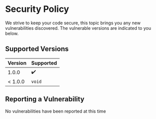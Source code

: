 # Security Policy

We strive to keep your code secure, this topic brings you any new vulnerabilities discovered.
The vulnerable versions are indicated to you below.

## Supported Versions

| Version | Supported          |
|---------|--------------------|
| 1.0.0   | :heavy_check_mark: |
| < 1.0.0 | `void`             |

## Reporting a Vulnerability

No vulnerabilities have been reported at this time
